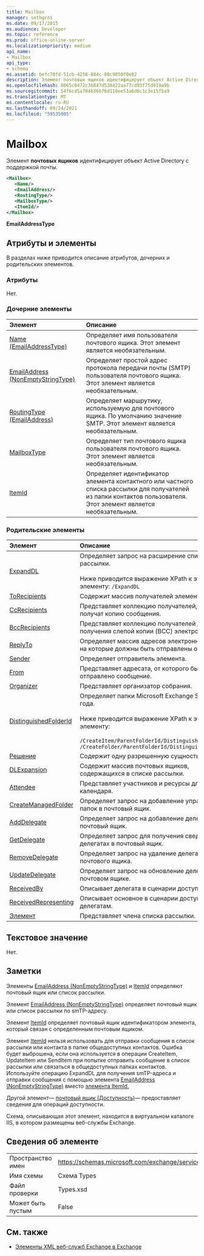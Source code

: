 ```yaml
---
title: Mailbox
manager: sethgros
ms.date: 09/17/2015
ms.audience: Developer
ms.topic: reference
ms.prod: office-online-server
ms.localizationpriority: medium
api_name:
- Mailbox
api_type:
- schema
ms.assetid: befc70fd-51cb-4258-884c-80c9050f0e82
description: Элемент почтовых ящиков идентифицирует объект Active Directory с поддержкой почты.
ms.openlocfilehash: 8065c0472c3b847d538422aa77cd93f75d919a9b
ms.sourcegitcommit: 54f6cd5a704b36b76d110ee53a6d6c1c3e15f5a9
ms.translationtype: MT
ms.contentlocale: ru-RU
ms.lasthandoff: 09/24/2021
ms.locfileid: "59535005"
---
```

# <a name="mailbox"></a>Mailbox

Элемент **почтовых ящиков** идентифицирует объект Active Directory с поддержкой почты. 
  
```XML
<Mailbox>
   <Name/>
   <EmailAddress/>
   <RoutingType/>
   <MailboxType/>
   <ItemId/>
</Mailbox>
```

**EmailAddressType**

## <a name="attributes-and-elements"></a>Атрибуты и элементы

В разделах ниже приводится описание атрибутов, дочерних и родительских элементов.
  
### <a name="attributes"></a>Атрибуты

Нет.
  
### <a name="child-elements"></a>Дочерние элементы

|**Элемент**|**Описание**|
|:-----|:-----|
|[Name (EmailAddressType)](name-emailaddresstype.md) <br/> |Определяет имя пользователя почтового ящика. Этот элемент является необязательным.  <br/> |
|[EmailAddress (NonEmptyStringType)](emailaddress-nonemptystringtype.md) <br/> |Определяет простой адрес протокола передачи почты (SMTP) пользователя почтового ящика. Этот элемент является необязательным.  <br/> |
|[RoutingType (EmailAddress)](routingtype-emailaddress.md) <br/> |Определяет маршрутику, используемую для почтового ящика. По умолчанию значение SMTP. Этот элемент является необязательным.  <br/> |
|[MailboxType](mailboxtype.md) <br/> |Определяет тип почтового ящика пользователя почтового ящика. Этот элемент является необязательным.  <br/> |
|[ItemId](itemid.md) <br/> |Определяет идентификатор элемента контактного или частного списка рассылки для получателей из папки контактов пользователя. Этот элемент является необязательным.  <br/> |
   
### <a name="parent-elements"></a>Родительские элементы

|**Элемент**|**Описание**|
|:-----|:-----|
|[ExpandDL](expanddl.md) <br/> |Определяет запрос на расширение списка рассылки. <br/> <br/> Ниже приводится выражение XPath к этому элементу: ` /ExpandDL ` <br/> |
|[ToRecipients](torecipients.md) <br/> |Содержит массив получателей элемента.  <br/> |
|[CcRecipients](ccrecipients.md) <br/> |Представляет коллекцию получателей, которые получат копию сообщения.  <br/> |
|[BccRecipients](bccrecipients.md) <br/> |Представляет коллекцию получателей для получения слепой копии (BCC) электронной почты.  <br/> |
|[ReplyTo](replyto.md) <br/> |Определяет массив адресов электронной почты, на которые должны быть отправлены ответы.  <br/> |
|[Sender](sender.md) <br/> |Определяет отправитель элемента.  <br/> |
|[From](from.md) <br/> |Представляет адресата, от которого было отправлено сообщение.  <br/> |
|[Organizer](organizer.md) <br/> |Представляет организатор собрания.  <br/> |
|[DistinguishedFolderId](distinguishedfolderid.md) <br/> | Определяет папки Microsoft Exchange Server 2007 года.  <br/><br/>  Ниже приводится выражение XPath к этому элементу: <br/> <br/>  `/CreateItem/ParentFolderId/DistinguishedFolderId` <br/>  `/CreateFolder/ParentFolderId/DistinguishedFolderId` <br/> |
|[Решение](resolution.md) <br/> |Содержит одну разрешенную сущность.  <br/> |
|[DLExpansion](dlexpansion.md) <br/> |Содержит массив почтовых ящиков, содержащихся в списке рассылки.  <br/> |
|[Attendee](attendee.md) <br/> |Представляет участников и ресурсы для элемента календаря.  <br/> |
|[CreateManagedFolder](createmanagedfolder.md) <br/> |Определяет запрос на добавление управляемых папок в почтовый ящик.  <br/> |
|[AddDelegate](adddelegate.md) <br/> |Определяет запрос на добавление делегатов в почтовый ящик.  <br/> |
|[GetDelegate](getdelegate.md) <br/> |Определяет запрос для получения сведений о делегатах в почтовый ящик.  <br/> |
|[RemoveDelegate](removedelegate.md) <br/> |Определяет запрос на удаление делегатов из почтового ящика.  <br/> |
|[UpdateDelegate](updatedelegate.md) <br/> |Определяет запрос на обновление делегатов в почтовом ящике.  <br/> |
|[ReceivedBy](receivedby.md) <br/> |Описывает делегата в сценарии доступа делегата.  <br/> |
|[ReceivedRepresenting](receivedrepresenting.md) <br/> |Описывает основное в сценарии доступа к делегатам.  <br/> |
|[Элемент](member-ex15websvcsotherref.md) <br/> |Представляет члена списка рассылки.  <br/> |
   
## <a name="text-value"></a>Текстовое значение

Нет.
  
## <a name="remarks"></a>Заметки

Элементы [EmailAddress (NonEmptyStringType)](emailaddress-nonemptystringtype.md) и [ItemId](itemid.md) определяют почтовый ящик или список рассылки. 

Элемент [EmailAddress (NonEmptyStringType)](emailaddress-nonemptystringtype.md) определяет почтовый ящик или список рассылки по smTP-адресу. 

Элемент [ItemId](itemid.md) определяет почтовый ящик идентификатором элемента, который связан с определенным почтовым ящиком. 

Элемент [ItemId](itemid.md) нельзя использовать для отправки сообщения в список рассылки или контакта в папке общедоступных контактов. Ошибка будет выброшена, если она используется в операции CreateItem, UpdateItem или SendItem при попытке отправить сообщение в список рассылки или связаться в общедоступных папках контактов. Используйте операцию ExpandDL для получения smTP-адреса и отправки сообщения с помощью элемента [EmailAddress (NonEmptyStringType)](emailaddress-nonemptystringtype.md) вместо [элемента ItemId.](itemid.md) 
  
Другой элемент— [почтовый ящик (Доступность)](mailbox-availability.md)— предоставляет сведения для операций доступности. 
  
Схема, описывающая этот элемент, находится в виртуальном каталоге IIS, в котором размещены веб-службы Exchange.
  
## <a name="element-information"></a>Сведения об элементе

|||
|:-----|:-----|
|Пространство имен  <br/> |https://schemas.microsoft.com/exchange/services/2006/types  <br/> |
|Имя схемы  <br/> |Схема Types  <br/> |
|Файл проверки  <br/> |Types.xsd  <br/> |
|Может быть пустым  <br/> |False  <br/> |
   
## <a name="see-also"></a>См. также

- [Элементы XML веб-служб Exchange в Exchange](ews-xml-elements-in-exchange.md)

